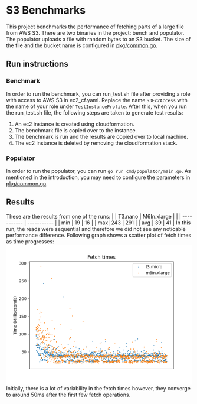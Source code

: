 # S3 Benchmarks
This project benchmarks the performance of fetching parts of a large file from AWS S3. There are two binaries in the project: bench and populator. The populator uploads a file with random bytes to an S3 bucket. The size of the file and the bucket name is configured in [pkg/common.go](pkg/common.go).

## Run instructions
### Benchmark
In order to run the benchmark, you can run\_test.sh file after providing a role with access to AWS S3 in ec2\_cf.yaml. Replace the name `S3Ec2Access` with the name of your role under `TestInstanceProfile`. After this, when you run the run\_test.sh file, the following steps are taken to generate test results:
1. An ec2 instance is created using cloudformation.
2. The benchmark file is copied over to the instance.
3. The benchmark is run and the results are copied over to local machine.
4. The ec2 instance is deleted by removing the cloudformation stack.

### Populator
In order to run the populator, you can run `go run cmd/populator/main.go`. As mentioned in the introduction, you may need to configure the parameters in [pkg/common.go](pkg/common.go).

## Results
These are the results from one of the runs:
| | T3.nano      | M6In.xlarge |
| | ----------- | ----------- |
| min | 19      | 16       |
| max| 243   | 291        |
| avg | 39      | 41       |
In this run, the reads were sequential and therefore we did not see any noticable performance difference.
Following graph shows a scatter plot of fetch times as time progresses:
![performance comparision](comparision.png)
Initially, there is a lot of variability in the fetch times however, they converge to around 50ms after the first few fetch operations.
